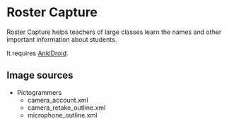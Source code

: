 # Roster Capture

Roster Capture helps teachers of large classes learn the names and other important information
about students.

It requires [AnkiDroid](https://play.google.com/store/apps/details?id=com.ichi2.anki).


## Image sources

* Pictogrammers
  * camera_account.xml
  * camera_retake_outline.xml
  * microphone_outline.xml

